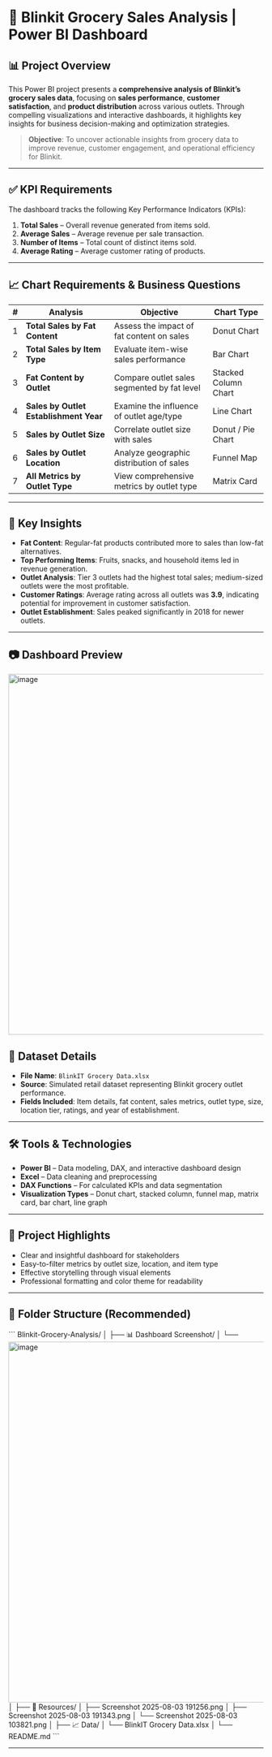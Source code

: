 # 🛒 Blinkit Grocery Sales Analysis | Power BI Dashboard

## 📊 Project Overview

This Power BI project presents a **comprehensive analysis of Blinkit’s grocery sales data**, focusing on **sales performance**, **customer satisfaction**, and **product distribution** across various outlets. Through compelling visualizations and interactive dashboards, it highlights key insights for business decision-making and optimization strategies.

> **Objective**: To uncover actionable insights from grocery data to improve revenue, customer engagement, and operational efficiency for Blinkit.

---

## ✅ KPI Requirements

The dashboard tracks the following Key Performance Indicators (KPIs):

1. **Total Sales** – Overall revenue generated from items sold.  
2. **Average Sales** – Average revenue per sale transaction.  
3. **Number of Items** – Total count of distinct items sold.  
4. **Average Rating** – Average customer rating of products.

---

## 📈 Chart Requirements & Business Questions

| # | Analysis | Objective | Chart Type |
|--|----------|-----------|------------|
| 1 | **Total Sales by Fat Content** | Assess the impact of fat content on sales | Donut Chart |
| 2 | **Total Sales by Item Type** | Evaluate item-wise sales performance | Bar Chart |
| 3 | **Fat Content by Outlet** | Compare outlet sales segmented by fat level | Stacked Column Chart |
| 4 | **Sales by Outlet Establishment Year** | Examine the influence of outlet age/type | Line Chart |
| 5 | **Sales by Outlet Size** | Correlate outlet size with sales | Donut / Pie Chart |
| 6 | **Sales by Outlet Location** | Analyze geographic distribution of sales | Funnel Map |
| 7 | **All Metrics by Outlet Type** | View comprehensive metrics by outlet type | Matrix Card |

---

## 📌 Key Insights

- **Fat Content**: Regular-fat products contributed more to sales than low-fat alternatives.
- **Top Performing Items**: Fruits, snacks, and household items led in revenue generation.
- **Outlet Analysis**: Tier 3 outlets had the highest total sales; medium-sized outlets were the most profitable.
- **Customer Ratings**: Average rating across all outlets was **3.9**, indicating potential for improvement in customer satisfaction.
- **Outlet Establishment**: Sales peaked significantly in 2018 for newer outlets.

---

## 📷 Dashboard Preview

<img width="1259" height="711" alt="image" src="https://github.com/user-attachments/assets/cbda90b8-c44b-43f2-9da6-f85bd470b09d" />

## 🧾 Dataset Details

- **File Name**: `BlinkIT Grocery Data.xlsx`  
- **Source**: Simulated retail dataset representing Blinkit grocery outlet performance.  
- **Fields Included**: Item details, fat content, sales metrics, outlet type, size, location tier, ratings, and year of establishment.

---

## 🛠 Tools & Technologies

- **Power BI** – Data modeling, DAX, and interactive dashboard design  
- **Excel** – Data cleaning and preprocessing  
- **DAX Functions** – For calculated KPIs and data segmentation  
- **Visualization Types** – Donut chart, stacked column, funnel map, matrix card, bar chart, line graph

---

## 🚀 Project Highlights

- Clear and insightful dashboard for stakeholders
- Easy-to-filter metrics by outlet size, location, and item type
- Effective storytelling through visual elements
- Professional formatting and color theme for readability

---

## 📁 Folder Structure (Recommended)

\`\`\`
Blinkit-Grocery-Analysis/
│
├── 📊 Dashboard Screenshot/
│   └── <img width="1259" height="711" alt="image" src="https://github.com/user-attachments/assets/cbda90b8-c44b-43f2-9da6-f85bd470b09d" />
│
├── 📂 Resources/
│   ├── Screenshot 2025-08-03 191256.png
│   ├── Screenshot 2025-08-03 191343.png
│   └── Screenshot 2025-08-03 103821.png
│
├── 📈 Data/
│   └── BlinkIT Grocery Data.xlsx
│
└── README.md
\`\`\`

---
